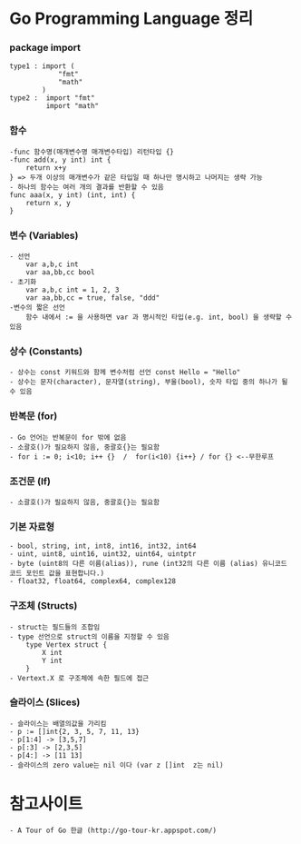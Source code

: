 # Go Programming Language 정리


### package import
	type1 : import (
		    	"fmt"
		    	"math"
			)
	type2 :  import "fmt"
	  		 import "math"


### 함수
	-func 함수명(매개변수명 매개변수타입) 리턴타입 {}
	-func add(x, y int) int {
		return x+y
	} => 두개 이상의 매개변수가 같은 타입일 때 하나만 명시하고 나머지는 생략 가능
	- 하나의 함수는 여러 개의 결과를 반환할 수 있음
	func aaa(x, y int) (int, int) {
		return x, y
	}


### 변수 (Variables)
	- 선언
		var a,b,c int
	  	var aa,bb,cc bool
	- 초기화
		var a,b,c int = 1, 2, 3
		var aa,bb,cc = true, false, "ddd"
	-변수의 짧은 선언
		함수 내에서 := 을 사용하면 var 과 명시적인 타입(e.g. int, bool) 을 생략할 수 있음		


### 상수 (Constants)
	- 상수는 const 키워드와 함께 변수처럼 선언 const Hello = "Hello"
	- 상수는 문자(character), 문자열(string), 부울(bool), 숫자 타입 중의 하나가 될 수 있음


### 반복문 (for)
	- Go 언어는 반복문이 for 밖에 없음
	- 소괄호()가 필요하지 않음, 중괄호{}는 필요함
	- for i := 0; i<10; i++ {}  /  for(i<10) {i++} / for {} <--무한루프


### 조건문 (If)
	- 소괄호()가 필요하지 않음, 중괄호{}는 필요함


### 기본 자료형
	- bool, string, int, int8, int16, int32, int64
	- uint, uint8, uint16, uint32, uint64, uintptr
	- byte (uint8의 다른 이름(alias)), rune (int32의 다른 이름 (alias) 유니코드 코드 포인트 값을 표현합니다.) 
	- float32, float64, complex64, complex128


### 구조체 (Structs)
	- struct는 필드들의 조합임
	- type 선언으로 struct의 이름을 지정할 수 있음
	  	type Vertex struct {
    		X int
    		Y int
		}
	- Vertext.X 로 구조체에 속한 필드에 접근


### 슬라이스 (Slices)
	- 슬라이스는 배열의값을 가리킴
	- p := []int{2, 3, 5, 7, 11, 13}
	- p[1:4] -> [3,5,7] 
	- p[:3] -> [2,3,5]
	- p[4:] -> [11 13]
	- 슬라이스의 zero value는 nil 이다 (var z []int  z는 nil)


# 참고사이트
	- A Tour of Go 한글 (http://go-tour-kr.appspot.com/)